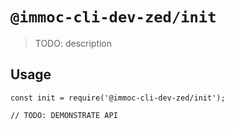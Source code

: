 # `@immoc-cli-dev-zed/init`

> TODO: description

## Usage

```
const init = require('@immoc-cli-dev-zed/init');

// TODO: DEMONSTRATE API
```
